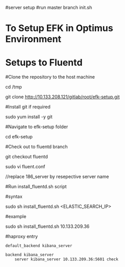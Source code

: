 #server setup
#run master branch init.sh

# To Setup EFK in Optimus Environment

# Setups to Fluentd

#Clone the repository to the host machine

cd /tmp

git clone http://10.133.208.121/gitlab/root/efk-setup.git

#Install git if required

sudo yum install -y git

#Navigate to efk-setup folder

cd efk-setup

#Check out to fluentd branch

git checkout fluentd

sudo vi fluent.conf

//replace 186_server by resepective server name

#Run install_fluentd.sh script

#syntax

sudo sh install_fluentd.sh <ELASTIC_SEARCH_IP>

#example

sudo sh install_fluentd.sh 10.133.209.36 

#haproxy entry

```Haproxy
default_backend kibana_server

backend kibana_server
    server kibana_server 10.133.209.36:5601 check 

```









